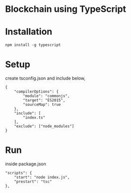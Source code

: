 # Blockchain using TypeScript

# Installation

    npm install -g typescript

# Setup

create tsconfig.json and include below,

    {
        "compilerOptions": {
            "module": "commonjs",
            "target": "ES2015",
            "sourceMap": true
        },
        "include": [
            "index.ts"
        ],
        "exclude": ["node_modules"]
    }

# Run

inside package.json

    "scripts": {
        "start": "node index.js",
        "prestart": "tsc"
    },

